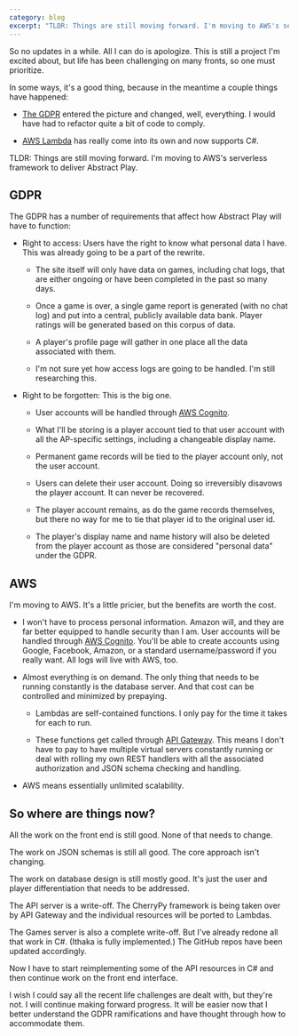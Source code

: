 ```yaml
---
category: blog
excerpt: "TLDR: Things are still moving forward. I'm moving to AWS's serverless framework to deliver Abstract Play."
---
```


So no updates in a while. All I can do is apologize. This is still a project I'm excited about, but life has been challenging on many fronts, so one must prioritize. 

In some ways, it's a good thing, because in the meantime a couple things have happened:

* [The GDPR](https://www.eugdpr.org/) entered the picture and changed, well, everything. I would have had to refactor quite a bit of code to comply.

* [AWS Lambda](https://aws.amazon.com/lambda/) has really come into its own and now supports C#.

TLDR: Things are still moving forward. I'm moving to AWS's serverless framework to deliver Abstract Play.

## GDPR

The GDPR has a number of requirements that affect how Abstract Play will have to function:

* Right to access: Users have the right to know what personal data I have. This was already going to be a part of the rewrite. 

  * The site itself will only have data on games, including chat logs, that are either ongoing or have been completed in the past so many days. 

  * Once a game is over, a single game report is generated (with no chat log) and put into a central, publicly available data bank. Player ratings will be generated based on this corpus of data.

  * A player's profile page will gather in one place all the data associated with them.

  * I'm not sure yet how access logs are going to be handled. I'm still researching this.

* Right to be forgotten: This is the big one.

  * User accounts will be handled through [AWS Cognito](https://aws.amazon.com/cognito/).

  * What I'll be storing is a player account tied to that user account with all the AP-specific settings, including a changeable display name.

  * Permanent game records will be tied to the player account only, not the user account.

  * Users can delete their user account. Doing so irreversibly disavows the player account. It can never be recovered.

  * The player account remains, as do the game records themselves, but there no way for me to tie that player id to the original user id.

  * The player's display name and name history will also be deleted from the player account as those are considered "personal data" under the GDPR.

## AWS 

I'm moving to AWS. It's a little pricier, but the benefits are worth the cost.

* I won't have to process personal information. Amazon will, and they are far better equipped to handle security than I am. User accounts will be handled through [AWS Cognito](https://aws.amazon.com/cognito/). You'll be able to create accounts using Google, Facebook, Amazon, or a standard username/password if you really want. All logs will live with AWS, too.

* Almost everything is on demand. The only thing that needs to be running constantly is the database server. And that cost can be controlled and minimized by prepaying.

  * Lambdas are self-contained functions. I only pay for the time it takes for each to run.

  * These functions get called through [API Gateway](https://aws.amazon.com/api-gateway/). This means I don't have to pay to have multiple virtual servers constantly running or deal with rolling my own REST handlers with all the associated authorization and JSON schema checking and handling. 

* AWS means essentially unlimited scalability.

## So where are things now?

All the work on the front end is still good. None of that needs to change.

The work on JSON schemas is still all good. The core approach isn't changing.

The work on database design is still mostly good. It's just the user and player differentiation that needs to be addressed.

The API server is a write-off. The CherryPy framework is being taken over by API Gateway and the individual resources will be ported to Lambdas.

The Games server is also a complete write-off. But I've already redone all that work in C#. (Ithaka is fully implemented.) The GitHub repos have been updated accordingly.

Now I have to start reimplementing some of the API resources in C# and then continue work on the front end interface.

I wish I could say all the recent life challenges are dealt with, but they're not. I will continue making forward progress. It will be easier now that I better understand the GDPR ramifications and have thought through how to accommodate them.
